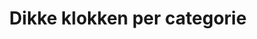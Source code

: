 ---
title: Dikke klokken per categorie
layout: categories
permalink: /categories
show_excerpts: false
entries_layout: grid
---